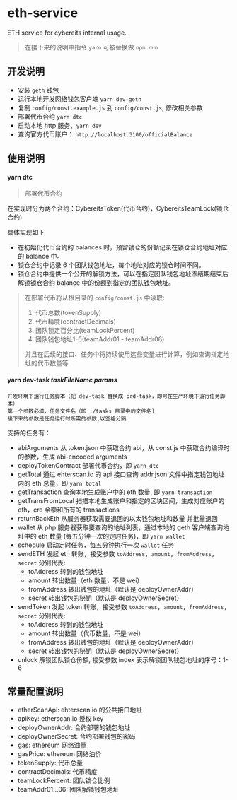 # eth-service

ETH service for cybereits internal usage.

> 在接下来的说明中指令 `yarn` 可被替换做 `npm run`

## 开发说明

- 安装 `geth` 钱包
- 运行本地开发网络钱包客户端 `yarn dev-geth`
- 复制 `config/const.example.js` 到 `config/const.js`, 修改相关参数
- 部署代币合约 `yarn dtc`
- 启动本地 http 服务，`yarn dev`
- 查询官方代币账户： `http://localhost:3100/officialBalance`

## 使用说明

#### yarn dtc
> 部署代币合约

在实现时分为两个合约：CybereitsToken(代币合约)，CybereitsTeamLock(锁仓合约)  

具体实现如下

 - 在初始化代币合约的 balances 时，预留锁仓的份额记录在锁仓合约地址对应的 balance 中。
 - 锁仓合约中记录 6 个团队钱包地址，每个地址对应的锁仓时间不同。
 - 锁仓合约中提供一个公开的解锁方法，可以在指定团队钱包地址冻结期结束后解锁锁仓合约 balance 中的份额到指定的团队钱包地址。

> 在部署代币将从根目录的 `config/const.js` 中读取:
> 1. 代币总数(tokenSupply)
> 2. 代币精度(contractDecimals)
> 3. 团队锁定百分比(teamLockPercent)
> 4. 团队钱包地址1-6(teamAddr01 - teamAddr06)
>
> 并且在后续的接口、任务中将持续使用这些变量进行计算，例如查询指定地址的代币数量等

#### yarn dev-task _taskFileName_ _params_

    开发环境下运行任务脚本（把 dev-task 替换成 prd-task，即可在生产环境下运行任务脚本）
    第一个参数必填，任务文件名（即 ./tasks 目录中的文件名)
    接下来的参数是任务运行时所需的参数,以空格分隔

支持的任务有：

- abiArguments 从 token.json 中获取合约 abi，从 const.js 中获取合约编译时的参数，生成 abi-encoded arguments
- deployTokenContract 部署代币合约，即 `yarn dtc`
- getTotal 通过 ehterscan.io 的 api 接口查询 addr.json 文件中指定钱包地址内的 eth 总量，即 `yarn total`
- getTransaction 查询本地生成账户中的 eth 数量, 即 `yarn transaction`
- getTransFromLocal 扫描本地生成账户和指定的区块区间，生成对应账户的 eth，cre 余额和所有的 transactions
- returnBackEth 从服务器获取需要退回的以太钱包地址和数量 并批量退回
- wallet 从 php 服务器获取要查询的地址列表，通过本地的 geth 客户端查询地址中的 eth 数量 (每五分钟一次的定时任务)，即 `yarn wallet`
- schedule 启动定时任务，每五分钟执行一次 `wallet` 任务
- sendETH 发起 eth 转账，接受参数 `toAddress, amount, fromAddress, secret` 分别代表:
  - toAddress 转到的钱包地址
  - amount 转出数量（eth 数量，不是 wei）
  - fromAddress 转出钱包的地址（默认是 deployOwnerAddr）
  - secret 转出钱包的秘钥（默认是 deployOwnerSecret）
- sendToken 发起 token 转账，接受参数 `toAddress, amount, fromAddress, secret` 分别代表:
  - toAddress 转到的钱包地址
  - amount 转出数量（代币数量，不是 wei）
  - fromAddress 转出钱包的地址（默认是 deployOwnerAddr）
  - secret 转出钱包的秘钥（默认是 deployOwnerSecret）
- unlock 解锁团队锁仓份额, 接受参数 index 表示解锁团队钱包地址的序号：1-6

## 常量配置说明

- etherScanApi: ehterscan.io 的公共接口地址
- apiKey: etherscan.io 授权 key
- deployOwnerAddr: 合约部署的钱包地址
- deployOwnerSecret: 合约部署钱包的密码
- gas: ethereum 网络油量
- gasPrice: ethereum 网络油价
- tokenSupply: 代币总量
- contractDecimals: 代币精度
- teamLockPercent: 团队锁仓比例
- teamAddr01...06: 团队解锁钱包地址